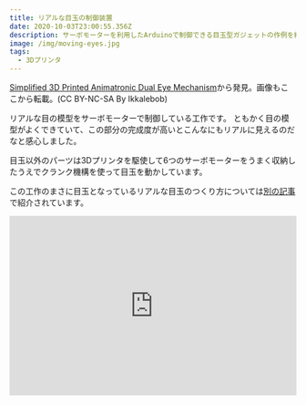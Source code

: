 ```yaml
---
title: リアルな目玉の制御装置
date: 2020-10-03T23:00:55.356Z
description: サーボモーターを利用したArduinoで制御できる目玉型ガジェットの作例を紹介します。
image: /img/moving-eyes.jpg
tags:
  - 3Dプリンタ
---
```

[Simplified 3D Printed Animatronic Dual Eye Mechanism](https://www.instructables.com/id/Simplified-3D-Printed-Animatronic-Dual-Eye-Mechani/)から発見。画像もここから転載。(CC BY-NC-SA By Ikkalebob)

リアルな目の模型をサーボモーターで制御している工作です。
ともかく目の模型がよくできていて、この部分の完成度が高いとこんなにもリアルに見えるのだなと感心しました。

目玉以外のパーツは3Dプリンタを駆使して6つのサーボモーターをうまく収納したうえでクランク機構を使って目玉を動かしています。

この工作のまさに目玉となっているリアルな目玉のつくり方については[別の記事](https://www.instructables.com/id/How-to-Make-Ultra-Realistic-Eyes-Using-3D-Printing/)で紹介されています。

<iframe width="100%" height="315" src="https://www.youtube.com/embed/Ftt9e8xnKE4" frameborder="0" allow="accelerometer; autoplay; encrypted-media; gyroscope; picture-in-picture" allowfullscreen></iframe>
